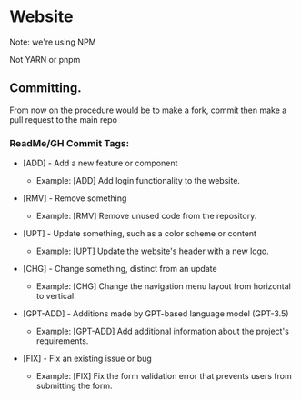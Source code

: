 # Website

Note: we're using NPM 

Not YARN or pnpm

## Committing.
From now on the procedure would be to make a fork, commit then make a pull request to the main repo

### ReadMe/GH Commit Tags:

- [ADD] - Add a new feature or component
  - Example: [ADD] Add login functionality to the website.

- [RMV] - Remove something
  - Example: [RMV] Remove unused code from the repository.

- [UPT] - Update something, such as a color scheme or content
  - Example: [UPT] Update the website's header with a new logo.

- [CHG] - Change something, distinct from an update
  - Example: [CHG] Change the navigation menu layout from horizontal to vertical.

- [GPT-ADD] - Additions made by GPT-based language model (GPT-3.5)
  - Example: [GPT-ADD] Add additional information about the project's requirements.

- [FIX] - Fix an existing issue or bug
  - Example: [FIX] Fix the form validation error that prevents users from submitting the form.

